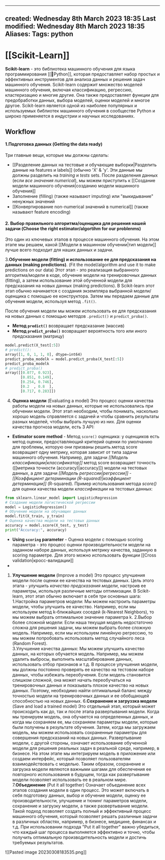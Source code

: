 
---
created: Wednesday 8th March 2023 18:35
Last modified: Wednesday 8th March 2023 18:35
Aliases: 
Tags: python
---

# [[Scikit-Learn]]


**Scikit-learn** - это библиотека машинного обучения для языка программирования [[📙Python]], которая предоставляет набор простых и эффективных инструментов для анализа данных и решения задач машинного обучения. Scikit-learn содержит множество моделей машинного обучения, включая классификацию, регрессию, кластеризацию и многие другие. Она также предоставляет функции для предобработки данных, выбора моделей, оценки моделей и многое другое. Scikit-learn является одной из наиболее популярных и используемых библиотек машинного обучения в сообществе Python и широко применяется в индустрии и научных исследованиях.

## Workflow

#### 1.**Подготовка данных** (Getting the data ready)
Три главные вещи, которые мы должны сделать:
- [[Разделение данных на тестовые и обучающие выборки|Разделить данные на features и labels]] (обычно 'X' & 'y'. Эти данные мы должны разделить на *training* и *tests* sets. После разделения данных (если *все значения numerical*), мы можем приступить к [[Создание модели машинного обучения|созданию модели машинного обучения]] 
- Заполнение (filling) (также называют imputing) или "выкидывание" ненужных значений
- [[Конвертирование non-numerical значений в numerical]] (также называют feature encoding)

#### 2. **Выбор правильного алгоритма/оценщика для решения нашей задачи** (Choose the right estimator/algortihm for our problenms)
Это один из ключевых этапов в процессе машинного обучения. На этом этапе мы решаем, какой [[Модели в машинном обучении|тип модели]] лучше всего подходит для наших данных и задачи. 



3.**Обучение модели (fitting) и использование ее для предсказания на данных (making predictions)**. (Fit the model/algorithm and use it to make predictions on our data)
Этот этап - это реализация выбранного алгоритма/модели в коде, обучение модели на тренировочных данных (fitting), а затем использование этой обученной модели для предсказания на новых данных (making predictions).
В Scikit-learn этот этап обычно начинается с создания экземпляра выбранной модели/оценщика с помощью ее конструктора. Затем мы передаем данные для обучения модели, используя метод `.fit()`. 

После обучения модели мы можем использовать ее для предсказания на новых данных с помощью методов `.predict()` и `predict_proba()`.

- **Метод `predict()`** возвращает предсказание (массив)
- **Метод `predict_proba()`** возвращает вероятность того или иного предсказания (матрицу)

```python
model.predict(X_test[:5])
# predict():
array([1, 0, 1, 1, 0], dtype=int64)
predict_proba_modelk = model.predict_proba(X_test[:5])
predict_proba_modelk
# predict_proba()
array([[0.077, 0.923],
       [0.851, 0.149],
       [0.254, 0.746],
       [0.2  , 0.8  ],
       [0.717, 0.283]])
```



4. **Оценка модели** (Evaluating a model)
Это процесс оценки качества работы модели на новых данных, которые не использовались при обучении модели. Этот этап необходим, чтобы понимать, насколько хорошо модель справляется с задачей и чтобы сравнить результаты разных моделей, чтобы выбрать лучшую из них.
Для оценки качества прогноза модели, есть 3 API:

- **Estimator score method** - Метод `score()` оценщика: у оценщиков есть метод оценки, предоставляющий критерий оценки по умолчанию для проблемы, которую они призваны решить.метод score возвращает одну метрику, которая зависит от типа задачи машинного обучения. Например, для задачи *[[Модель классификации|классификатор]]* метод score возвращает точность ([[метрика точности (accuracy)|accuracy]]) модели на тестовых данных, а для задачи *[[Модель регрессии|регрессии]]* - *[[Коэффициент детерминации (R-squared)|коэффициент детерминации]]* (R-squared).
Пример использования метода *score()* для оценки качества модели *классификации* на тестовых данных:
```python
from sklearn.linear_model import LogisticRegression
# Создание модели логистической регрессии
model = LogisticRegression()
# Обучение модели на обучающих данных
model.fit(X_train, y_train)
# Оценка качества модели на тестовых данных
accuracy = model.score(X_test, y_test)
print("Accuracy:", accuracy)
```
	
- **Using `scoring` parameter** - Оценка модели с помощью scoring параметра - это процесс оценки производительности модели на заданном наборе данных, используя метрику качества, заданную в scoring параметре. Для этого можно использовать функции [[Cross validation|кросс-валидации]]
- 



1. **Улучшение модели** (Improve a model)
Это процесс улучшения модели после оценки ее качества на тестовых данных. Цель этого этапа - *улучшить качество предсказания модели*, настроив ее параметры, используя различные методы оптимизации.
В Scikit-learn, этот этап обычно включает в себя три основных шага:
1.Настройка параметров модели: Мы можем настроить параметры модели, чтобы улучшить ее качество. Например, если мы используем метод k-ближайших соседей (k-Nearest Neighbors), то мы можем выбрать оптимальное значение параметра k.
2.Выбор более сложной модели: Если наша текущая модель недостаточно сложна для решения задачи, мы можем выбрать более сложную модель. Например, если мы используем линейную регрессию, то мы можем попробовать использовать метод случайного леса (Random Forest).  
3.Улучшение качества данных: Мы можем улучшить качество данных, на которых обучается модель. Например, мы можем удалить выбросы, выполнить масштабирование данных, использовать отбор признаков и т.д.
В процессе улучшения модели, мы должны постоянно проверять ее качество на тестовом наборе данных, чтобы избежать переобучения. Если модель становится слишком сложной, она может начать переобучаться на тренировочных данных и показывать плохое качество на новых данных. Поэтому, необходимо найти оптимальный баланс между точностью модели на тренировочных данных и ее обобщающей способностью на новых данных.
6.**Сохранение и загруззка модели** (Save and load a trained model)
Это отдельный этап, который может происходить как до, так и после этапа развертывания модели. Когда мы тренируем модель, она обучается на определенных данных, и когда мы сохраняем ее, мы сохраняем параметры модели, которые были получены в результате обучения. Затем, когда мы загружаем модель, мы можем использовать сохраненные параметры для совершения предсказаний на новых данных.
Развертывание модели, с другой стороны, означает использование обученной модели для решения реальных задач в реальной среде, например, в бизнесе. На этом этапе мы интегрируем модель в приложение или создаем интерфейс, который позволяет пользователям взаимодействовать с моделью.
Таким образом, сохранение и загрузка модели являются важными шагами для обеспечения ее повторного использования в будущем, тогда как развертывание модели позволяет использовать ее в реальном мире.
7.**Объединение** (Put it all together)
Означает объединение всех этапов создания модели в один процесс. Это может включать в себя подготовку данных, выбор и обучение модели, оценку ее производительности, улучшение и тюнинг параметров модели, сохранение и загрузку модели, а также развертывание модели.
Такой подход позволяет создать полный и эффективный процесс машинного обучения, который позволяет решать различные задачи в различных областях, например, в бизнесе, медицине, финансах и т.д. При использовании подхода "Put it all together" важно убедиться, что каждый шаг процесса выполняется эффективно и точно, чтобы получить оптимальную производительность модели и достичь требуемых результатов.

![[Pasted image 20230308183535.png]]

